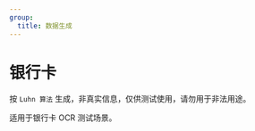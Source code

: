 ```yaml
---
group:
  title: 数据生成
---
```


# 银行卡

<Alert type="error">按 `Luhn 算法` 生成，非真实信息，仅供测试使用，请勿用于非法用途。</Alert>

适用于银行卡 OCR 测试场景。

<code src='./index.tsx' inline />
